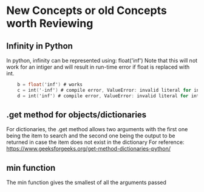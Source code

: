 # New Concepts or old Concepts worth Reviewing

## Infinity in Python

In python, infinity can be represented using:
    float('inf')
Note that this will not work for an intiger and will result in run-time error if float is replaced with int.

~~~ a = float('-inf') # works
    b = float('inf') # works
    c = int('-inf') # compile error, ValueError: invalid literal for int() with base 10: 'inf'
    d = int('inf') # compile error, ValueError: invalid literal for int() with base 10: 'inf'
~~~

## .get method for objects/dictionaries

For dictionaries, the .get method allows two arguments with the first one being the item to search and the second one being the output to be returned in case the item does not exist in the dictionary
For reference: <https://www.geeksforgeeks.org/get-method-dictionaries-python/>

## min function

The min function gives the smallest of all the arguments passed
